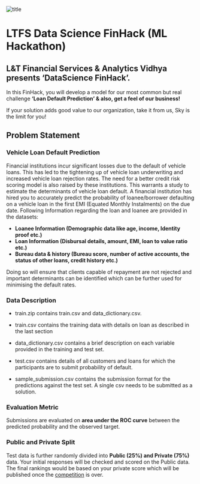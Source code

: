 ![title](ltfsimg.jpg)

# LTFS Data Science FinHack (ML Hackathon)

## L&T Financial Services & Analytics Vidhya presents **‘DataScience FinHack’**.

In this FinHack, you will develop a model for our most common but real challenge **‘Loan Default Prediction’ & also, get a feel of our business!**

If your solution adds good value to our organization, take it from us, Sky is the limit for you!

## Problem Statement

### Vehicle Loan Default Prediction

Financial institutions incur significant losses due to the default of vehicle loans. This has led to the tightening up of vehicle loan underwriting and increased vehicle loan rejection rates. The need for a better credit risk scoring model is also raised by these institutions. This warrants a study to estimate the determinants of vehicle loan default.
A financial institution has hired you to accurately predict the probability of loanee/borrower defaulting on a vehicle loan in the first EMI (Equated Monthly Instalments) on the due date. Following Information regarding the loan and loanee are provided in the datasets:

* **Loanee Information (Demographic data like age, income, Identity proof etc.)**
* **Loan Information (Disbursal details, amount, EMI, loan to value ratio etc.)**
* **Bureau data & history (Bureau score, number of active accounts, the status of other loans, credit history etc.)**

Doing so will ensure that clients capable of repayment are not rejected and important determinants can be identified which can be further used for minimising the default rates.
 

### Data Description

* train.zip contains train.csv and data_dictionary.csv.
* train.csv contains the training data with details on loan as described in the last section
* data_dictionary.csv contains a brief description on each variable provided in the training and test set.
* test.csv contains details of all customers and loans for which the participants are to submit probability of default.
 


* sample_submission.csv contains the submission format for the predictions against the test set. A single csv needs to be submitted as a solution.
 

### Evaluation Metric

Submissions are evaluated on **area under the ROC curve** between the predicted probability and the observed target.
 

### Public and Private Split
Test data is further randomly divided into **Public (25%) and Private (75%)** data.
Your initial responses will be checked and scored on the Public data.
The final rankings would be based on your private score which will be published once the [competition](https://datahack.analyticsvidhya.com/contest/ltfs-datascience-finhack-an-online-hackathon/) is over.
